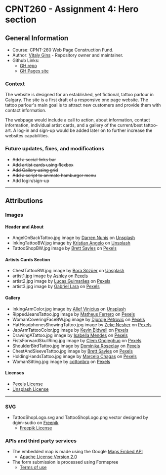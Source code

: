 # CPNT260 - Assignment 4: Hero section
## General Information
* Course: CPNT-260 Web Page Construction Fund.
* Author: [Vitaly Gins](https://github.com/gvitaly87) - Repository owner and maintainer.
* Github Links:
  * [GH repo](https://github.com/gvitaly87/cpnt260-a4)
  * [GH Pages site](https://gvitaly87.github.io/cpnt260-a4/)
### Context
The website is designed for an established, yet fictional, tattoo parlour in Calgary. The site is a first draft of a responsive one page website. The tattoo parlour's main goal is to attract new customers and provide them with contact information.

The webpage would include a call to action, about information, contact information, individual artist cards, and a gallery of the current/best tattoo-art. A log-in and sign-up would be added later on to further increase the websites capabilities.
### Future updates, fixes, and modifications
* ~~Add a social links bar~~
* ~~Add artist cards using flexbox~~
* ~~Add Gallery using grid~~
* ~~Add a script to animate hamburger menu~~
* Add login/sign-up

---

## Attributions
### Images
#### Header and About
* AngelOnBackTattoo.jpg image by [Darren Nunis](https://unsplash.com/@dnunis) on [Unsplash](https://unsplash.com/photos/ftoD84_RRdM)
* InkingTattooBW.jpg image by [Kristian Angelo](https://unsplash.com/@kgadia87) on [Unsplash](https://unsplash.com/photos/xyJZvUL4_TY)
* TattooShopBW.jpg image by [Brett Sayles](https://www.pexels.com/@brett-sayles) on [Pexels](https://www.pexels.com/photo/grayscale-photo-of-tattoo-neon-signage-2087995/)

#### Artists Cards Section
* ChestTattooBW.jpg image by [Bora Sözüer](https://unsplash.com/@ply3) on [Unsplash](https://unsplash.com/photos/F6VB3oH5ovA)
* artist1.jpg image by [Ashley](https://www.pexels.com/@ashley-3882192) on [Pexels](https://www.pexels.com/photo/smiling-tattooed-woman-with-cup-near-house-wall-5770495/)
* artist2.jpg image by [Lucas Guimarães](https://www.pexels.com/@lucasgfotografia) on [Pexels](https://www.pexels.com/photo/focused-bearded-man-drawing-tattoo-sketches-5131400/)
* artist3.jpg image by [Gabriel Lara](https://www.pexels.com/@gabriel-lara-1758051) on [Pexels](https://www.pexels.com/photo/woman-tattooing-the-arm-of-another-person-3657563/)

#### Gallery
* InkingArmColor.jpg image by [Allef Vinicius](https://unsplash.com/@seteph) on [Unsplash](https://unsplash.com/photos/hxNiXP498UI)
* RippedJeansTattoo.jpg image by [Matheus Ferrero](https://www.pexels.com/@matheusferrero) on [Pexels](https://www.pexels.com/photo/photo-of-person-wearing-ripped-jeans-2123061/)
* WomanCoveringFaceBW.jpg image by [Djordje Petrovic](https://www.pexels.com/@djordje-petrovic-590080) on [Pexels](https://www.pexels.com/photo/woman-covering-face-1433273/)
* HatHeadphonesShowingTattoo.jpg image by [Zeke Nesher](https://www.pexels.com/@zeke-nesher-282993) on [Pexels](https://www.pexels.com/photo/man-in-black-top-wearing-headphones-showing-his-tattoos-838696/)
* JapArmTattooColor.jpg image by [Kevin Bidwell](https://www.pexels.com/@kevinbidwell) on [Pexels](https://www.pexels.com/photo/photo-of-left-arm-with-tattoo-2183131/)
* DrawingATattoo.jpg image by [Isabella Mendes](https://www.pexels.com/@isabella-mendes-107313) on [Pexels](https://www.pexels.com/photo/selective-focus-photography-of-tattoo-artist-drawing-a-tatoo-1304469/)
* FistsForwardSkullRing.jpg image by [Clem Onojeghuo](https://www.pexels.com/@conojeghuo) on [Pexels](https://www.pexels.com/photo/man-wearing-silver-skull-ring-194087/)
* ShoulderBirdTattoo.jpg image by [Dominika Roseclay](https://www.pexels.com/@punchbrandstock) on [Pexels](https://www.pexels.com/photo/view-of-woman-s-back-with-bird-tattoo-on-right-shoulder-2089926/)
* ChestAndSleeveTattoo.jpg image by [Brett Sayles](https://www.pexels.com/@brett-sayles) on [Pexels](https://www.pexels.com/photo/man-standing-and-showing-his-body-tattoo-2181244/)
* HoldingHandsTattoo.jpg image by [Marcelo Chagas](https://www.pexels.com/@marcelo-chagas-861665) on [Pexels](https://www.pexels.com/photo/person-holding-hands-1784272/)
* WomanSitting.jpg image by [cottonbro]() on [Pexels](https://www.pexels.com/photo/woman-in-black-bikini-sitting-on-sand-4431098/)

#### Licenses  
* [Pexels License](https://www.pexels.com/license/)
* [Unsplash License](https://unsplash.com/license)

---
### SVG
* TattooShopLogo.svg and TattooShopLogo.png vector designed by dgim-sudio on [Freepik](http://www.freepik.com)
  * [Freepik License](http://www.freepik.com/terms_of_use)

### APIs and third party services
* The embedded map is made using the Google [Maps Embed API](https://developers.google.com/maps/documentation/embed/get-started)
  * [Apache License Version 2.0](https://www.apache.org/licenses/LICENSE-2.0)
* The form submission is processed using Formspree
  * [Terms of use](https://formspree.io/legal/terms-of-service)
